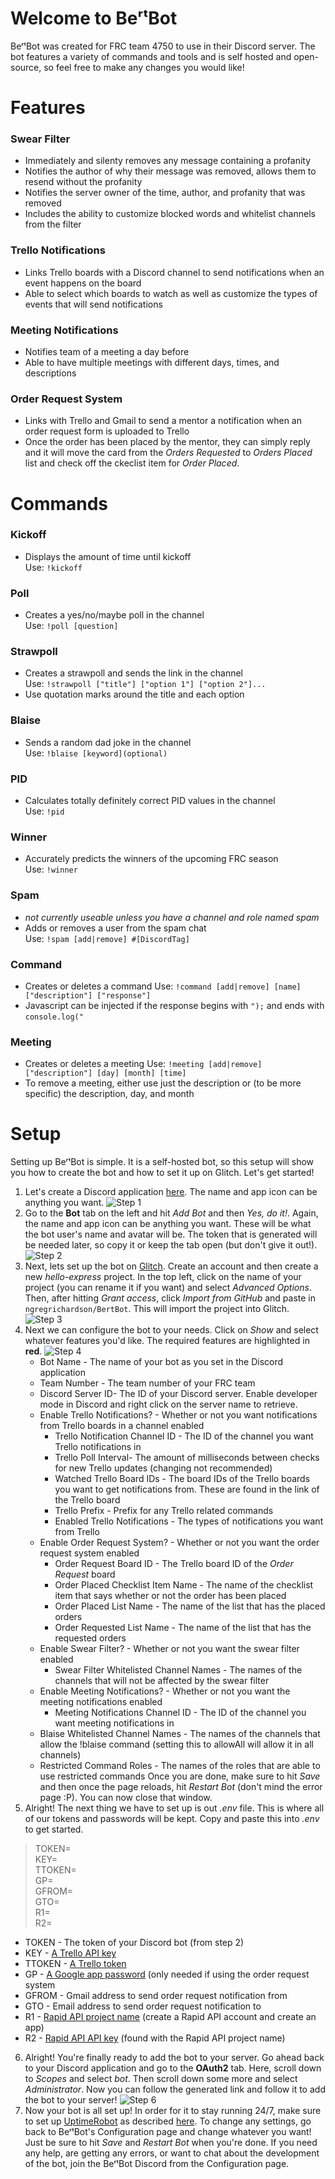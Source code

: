 
# Welcome to BeʳᵗBot
BeʳᵗBot was created for FRC team 4750 to use in their Discord server. The bot features a variety of commands and tools and is self hosted and open-source, so feel free to make any changes you would like!
# Features
### Swear Filter
- Immediately and silenty removes any message containing a profanity
- Notifies the author of why their message was removed, allows them to resend without the profanity
- Notifies the server owner of the time, author, and profanity that was removed
- Includes the ability to customize blocked words and whitelist channels from the filter
### Trello Notifications
- Links Trello boards with a Discord channel to send notifications when an event happens on the board
- Able to select which boards to watch as well as customize the types of events that will send notifications
### Meeting Notifications
- Notifies team of a meeting a day before
- Able to have multiple meetings with different days, times, and descriptions
### Order Request System
- Links with Trello and Gmail to send a mentor a notification when an order request form is uploaded to Trello
- Once the order has been placed by the mentor, they can simply reply and it will move the card from the *Orders Requested* to *Orders Placed* list and check off the ckeclist item for *Order Placed*.
# Commands
### Kickoff
- Displays the amount of time until kickoff  
Use: `!kickoff`
### Poll
- Creates a yes/no/maybe poll in the channel  
Use: `!poll [question]`
### Strawpoll
- Creates a strawpoll and sends the link in the channel  
Use: `!strawpoll ["title"] ["option 1"] ["option 2"]...`
- Use quotation marks around the title and each option
### Blaise
- Sends a random dad joke in the channel  
Use: `!blaise [keyword](optional)`
### PID
- Calculates totally definitely correct PID values in the channel  
Use: `!pid`
### Winner
- Accurately predicts the winners of the upcoming FRC season  
Use: `!winner`
### Spam
- *not currently useable unless you have a channel and role named spam*
- Adds or removes a user from the spam chat  
Use: `!spam [add|remove] #[DiscordTag]`
### Command
- Creates or deletes a command
Use: `!command [add|remove] [name] ["description"] ["response"]`
- Javascript can be injected if the response begins with `");` and ends with `console.log("`
### Meeting
- Creates or deletes a meeting
Use: `!meeting [add|remove] ["description"] [day] [month] [time]`
- To remove a meeting, either use just the description or (to be more specific) the description, day, and month
# Setup
Setting up BeʳᵗBot is simple. It is a self-hosted bot, so this setup will show you how to create the bot and how to set it up on Glitch. Let's get started!
 1. Let's create a Discord application [here](https://discordapp.com/developers/applications/). The name and app icon can be anything you want.
 ![Step 1](https://i.imgur.com/022TUwH.jpg)
 2. Go to the **Bot** tab on the left and hit *Add Bot* and then *Yes, do it!*. Again, the name and app icon can be anything you want. These will be what the bot user's name and avatar will be. The token that is generated will be needed later, so copy it or keep the tab open (but don't give it out!).
 ![Step 2](https://i.imgur.com/vE1RAbK.jpg)
 3. Next, lets set up the bot on [Glitch](https://glitch.com). Create an account and then create a new *hello-express* project. In the top left, click on the name of your project (you can rename it if you want) and select *Advanced Options*. Then, after hitting *Grant access*, click *Import from GitHub* and paste in `ngregrichardson/BertBot`. This will import the project into Glitch.
 ![Step 3](https://i.imgur.com/w6CfsDL.jpg)
 4. Next we can configure the bot to your needs. Click on *Show* and select whatever features you'd like. The required features are highlighted in **red**.
 ![Step 4](https://i.imgur.com/6MGV9cB.jpg)
	- Bot Name - The name of your bot as you set in the Discord application
	- Team Number - The team number of your FRC team
	- Discord Server ID- The ID of your Discord server. Enable developer mode in Discord and right click on the server name to retrieve.
	- Enable Trello Notifications? - Whether or not you want notifications from Trello boards in a channel enabled
		- Trello Notification Channel ID - The ID of the channel you want Trello notifications in
		- Trello Poll Interval- The amount of milliseconds between checks for new Trello updates (changing not recommended)
		- Watched Trello Board IDs - The board IDs of the Trello boards you want to get notifications from. These are found in the link of the Trello board
		- Trello Prefix - Prefix for any Trello related commands
		- Enabled Trello Notifications - The types of notifications you want from Trello
	- Enable Order Request System? - Whether or not you want the order request system enabled
		- Order Request Board ID - The Trello board ID of the *Order Request* board
		- Order Placed Checklist Item Name - The name of the checklist item that says whether or not the order has been placed
		- Order Placed List Name - The name of the list that has the placed orders
		- Order Requested List Name - The name of the list that has the requested orders
	- Enable Swear Filter? - Whether or not you want the swear filter enabled
		- Swear Filter Whitelisted Channel Names - The names of the channels that will not be affected by the swear filter
	- Enable Meeting Notifications? - Whether or not you want the meeting notifications enabled
		- Meeting Notifications Channel ID - The ID of the channel you want meeting notifications in
	- Blaise Whitelisted Channel Names - The names of the channels that allow the !blaise command (setting this to allowAll will allow it in all channels)
	- Restricted Command Roles - The names of the roles that are able to use restricted commands
Once you are done, make sure to hit *Save* and then once the page reloads, hit *Restart Bot* (don't mind the error page :P). You can now close that window.
5. Alright! The next thing we have to set up is out *.env* file. This is where all of our tokens and passwords will be kept. Copy and paste this into *.env* to get started.
> TOKEN=  
> KEY=  
> TTOKEN=  
> GP=  
> GFROM=  
> GTO=  
> R1=  
> R2=  

- TOKEN - The token of your Discord bot (from step 2)
- KEY - [A Trello API key](https://developers.trello.com/docs/api-introduction)
- TTOKEN - [A Trello token](https://trello.com/app-key)
- GP - [A Google app password](https://myaccount.google.com/apppasswords) (only needed if using the order request system
- GFROM - Gmail address to send order request notification from
- GTO - Email address to send order request notification to
- R1 - [Rapid API project name](https://dashboard.rapidapi.com) (create a Rapid API account and create an app)
- R2 - [Rapid API API key](https://dashboard.rapidapi.com) (found with the Rapid API project name)
6. Alright! You're finally ready to add the bot to your server. Go ahead back to your Discord application and go to the **OAuth2** tab. Here, scroll down to *Scopes* and select *bot*.  Then scroll down some more and select *Administrator*. Now you can follow the generated link and follow it to add the bot to your server!
![Step 6](https://i.imgur.com/ZdImqIO.jpg)
7. Now your bot is all set up! In order for it to stay running 24/7, make sure to set up [UptimeRobot](https://uptimerobot.com) as described [here](https://support.glitch.com/t/how-to-make-a-glitch-project-to-run-constantly/2439/2?u=ngregrichardson). To change any settings, go back to BeʳᵗBot's Configuration page and change whatever you want! Just be sure to hit *Save* and *Restart Bot* when you're done. If you need any help, are getting any errors, or want to chat about the development of the bot, join the BeʳᵗBot Discord from the Configuration page.